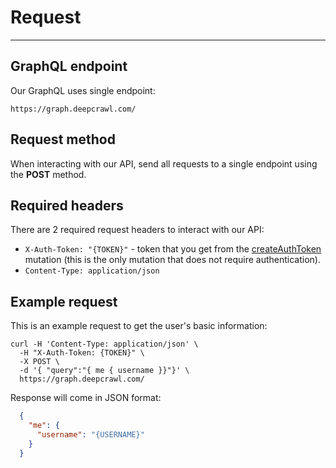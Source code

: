 # Request
---
## GraphQL endpoint

Our GraphQL uses single endpoint:
```
https://graph.deepcrawl.com/
```

## Request method

When interacting with our API, send all requests to a single endpoint using the __POST__ method.

## Required headers

There are 2 required request headers to interact with our API:

  - `X-Auth-Token: "{TOKEN}"` - token that you get from the [createAuthToken](/authentication?id=regular-auth-token) mutation (this is the only mutation that does not require authentication).
  - `Content-Type: application/json`

## Example request

This is an example request to get the user's basic information:

```
curl -H 'Content-Type: application/json' \
  -H "X-Auth-Token: {TOKEN}" \
  -X POST \
  -d '{ "query":"{ me { username }}"}' \
  https://graph.deepcrawl.com/
```

Response will come in JSON format: 

```json
  {
    "me": {
      "username": "{USERNAME}"
    }
  }
```
